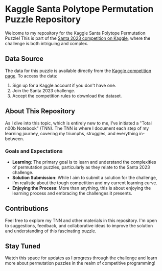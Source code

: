 # Kaggle Santa Polytope Permutation Puzzle Repository

Welcome to my repository for the Kaggle Santa Polytope Permutation Puzzle! This is part of the [Santa 2023 competition on Kaggle](https://www.kaggle.com/competitions/santa-2023), where the challenge is both intriguing and complex.

## Data Source
The data for this puzzle is available directly from the [Kaggle competition page](https://www.kaggle.com/competitions/santa-2023). To access the data:
1. Sign up for a Kaggle account if you don't have one.
2. Join the Santa 2023 challenge.
3. Accept the competition rules to download the dataset.

## About This Repository
As I dive into this topic, which is entirely new to me, I've initiated a "Total n00b Notebook" (TNN). The TNN is where I document each step of my learning journey, covering my triumphs, struggles, and everything in-between.

### Goals and Expectations
- **Learning**: The primary goal is to learn and understand the complexities of permutation puzzles, particularly as they relate to the Santa 2023 challenge.
- **Solution Submission**: While I aim to submit a solution for the challenge, I'm realistic about the tough competition and my current learning curve.
- **Enjoying the Process**: More than anything, this is about enjoying the learning process and embracing the challenges it presents.

## Contributions
Feel free to explore my TNN and other materials in this repository. I'm open to suggestions, feedback, and collaborative ideas to improve the solution and understanding of this fascinating puzzle.

## Stay Tuned
Watch this space for updates as I progress through the challenge and learn more about permutation puzzles in the realm of competitive programming!

